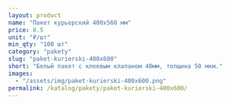 ```yaml
---
layout: product
name: "Пакет курьерский 400x560 мм"
price: 8.5
unit: "₽/шт"
min_qty: "100 шт"
category: "pakety"
slug: "paket-kurierski-400x600"
short: "Белый пакет с клеевым клапаном 40мм, толщина 50 мкм."
images:
  - "/assets/img/paket-kurierski-400x600.png"
permalink: /katalog/pakety/paket-kurierski-400x600/
---
```

